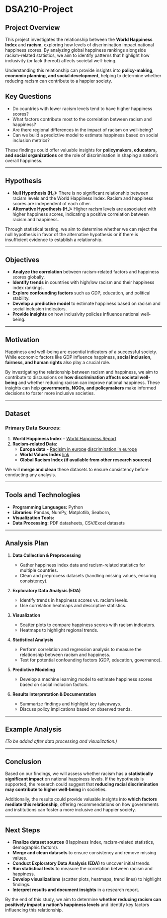 # DSA210-Project  

## Project Overview  

This project investigates the relationship between the **World Happiness Index** and **racism**, exploring how levels of discrimination impact national happiness scores. By analyzing global happiness rankings alongside racism-related statistics, we aim to identify patterns that highlight how inclusivity (or lack thereof) affects societal well-being.  

Understanding this relationship can provide insights into **policy-making, economic planning, and social development**, helping to determine whether reducing racism can contribute to a happier society.  

## Key Questions  

- Do countries with lower racism levels tend to have higher happiness scores?  
- What factors contribute most to the correlation between racism and happiness?  
- Are there regional differences in the impact of racism on well-being?  
- Can we build a predictive model to estimate happiness based on social inclusion metrics?  

These findings could offer valuable insights for **policymakers, educators, and social organizations** on the role of discrimination in shaping a nation’s overall happiness.  

---

## Hypothesis  

- **Null Hypothesis (H₀):** There is no significant relationship between racism levels and the World Happiness Index. Racism and happiness scores are independent of each other.  
- **Alternative Hypothesis (Hₐ):** Higher racism levels are associated with higher happiness scores, indicating a positive correlation between racism and happiness.  

Through statistical testing, we aim to determine whether we can reject the null hypothesis in favor of the alternative hypothesis or if there is insufficient evidence to establish a relationship.  

---

## Objectives  

- **Analyze the correlation** between racism-related factors and happiness scores globally.  
- **Identify trends** in countries with high/low racism and their happiness index rankings.  
- **Explore confounding factors** such as GDP, education, and political stability.  
- **Develop a predictive model** to estimate happiness based on racism and social inclusion indicators.  
- **Provide insights** on how inclusivity policies influence national well-being.  

---

## Motivation  

Happiness and well-being are essential indicators of a successful society. While economic factors like GDP influence happiness, **social inclusion, fairness, and human rights** also play a crucial role.  

By investigating the relationship between racism and happiness, we aim to contribute to discussions on **how discrimination affects societal well-being** and whether reducing racism can improve national happiness. These insights can help **governments, NGOs, and policymakers** make informed decisions to foster more inclusive societies.  

---

## Dataset  

### **Primary Data Sources:**  
1. **World Happiness Index** – [World Happiness Report](https://worldhappiness.report/)  
2. **Racism-related Data:**   
   - **Europa data** - [Racisim in europe](https://data.europa.eu/data/datasets/s193_53_0_ebs138?locale=en)  [discrimination in europe](https://europa.eu/eurobarometer/surveys/detail/2972)
   - **World Values Index** [link](https://www.worldvaluessurvey.org/WVSOnline.jsp) 
   - **Global Racism Index (if available from other research sources)**  

We will **merge and clean** these datasets to ensure consistency before conducting any analysis.  

---

## Tools and Technologies  

- **Programming Languages:** Python  
- **Libraries:** Pandas, NumPy, Matplotlib, Seaborn,  
- **Visualization Tools:**   
- **Data Processing:** PDF datasheets, CSV/Excel datasets  

---

## Analysis Plan  

1. **Data Collection & Preprocessing**  
   - Gather happiness index data and racism-related statistics for multiple countries.  
   - Clean and preprocess datasets (handling missing values, ensuring consistency).  

2. **Exploratory Data Analysis (EDA)**  
   - Identify trends in happiness scores vs. racism levels.  
   - Use correlation heatmaps and descriptive statistics.  

3. **Visualization**  
   - Scatter plots to compare happiness scores with racism indicators.  
   - Heatmaps to highlight regional trends.  

4. **Statistical Analysis**  
   - Perform correlation and regression analysis to measure the relationship between racism and happiness.  
   - Test for potential confounding factors (GDP, education, governance).  

5. **Predictive Modeling**  
   - Develop a machine learning model to estimate happiness scores based on social inclusion factors.  

6. **Results Interpretation & Documentation**  
   - Summarize findings and highlight key takeaways.  
   - Discuss policy implications based on observed trends.  

---

## Example Analysis  

*(To be added after data processing and visualization.)*  

---

## Conclusion  

Based on our findings, we will assess whether racism has a **statistically significant impact** on national happiness levels. If the hypothesis is supported, the research could suggest that **reducing racial discrimination may contribute to higher well-being** in societies.  

Additionally, the results could provide valuable insights into **which factors mediate this relationship**, offering recommendations on how governments and institutions can foster a more inclusive and happier society.  

---

## Next Steps  

- **Finalize dataset sources** (Happiness Index, racism-related statistics, demographic factors).  
- **Merge and clean datasets** to ensure consistency and remove missing values.  
- **Conduct Exploratory Data Analysis (EDA)** to uncover initial trends.  
- **Run statistical tests** to measure the correlation between racism and happiness.  
- **Develop visualizations** (scatter plots, heatmaps, trend lines) to highlight findings.  
- **Interpret results and document insights** in a research report.  

By the end of this study, we aim to determine **whether reducing racism can positively impact a nation’s happiness levels** and identify key factors influencing this relationship.  
